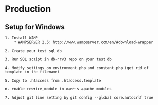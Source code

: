 # Production

## Setup for Windows  

    1. Install WAMP
        * WAMPSERVER 2.5: http://www.wampserver.com/en/#download-wrapper  

    2. Create your test sql db  

    3. Run SQL script in db-rrv3 repo on your test db  

    4. Modify settings on environment.php and constant.php (get rid of template in the filename)  

    5. Copy to .htaccess from .htaccess.template  

    6. Enable rewrite_module in WAMP's Apache modules  

    7. Adjust git line setting by git config --global core.autocrlf true
